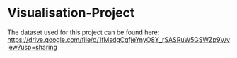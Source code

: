 # Visualisation-Project

The dataset used for this project can be found here: https://drive.google.com/file/d/1fMsdgCqfjeYnyO8Y_rSASRuW5GSWZp9V/view?usp=sharing
